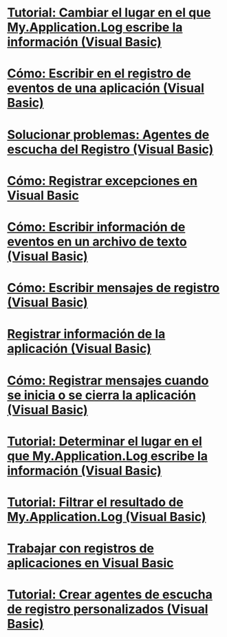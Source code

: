 # [Tutorial: Cambiar el lugar en el que My.Application.Log escribe la información (Visual Basic)](walkthrough-changing-where-my-application-log-writes-information.md)
# [Cómo: Escribir en el registro de eventos de una aplicación (Visual Basic)](how-to-write-to-an-application-event-log.md)
# [Solucionar problemas: Agentes de escucha del Registro (Visual Basic)](troubleshooting-log-listeners.md)
# [Cómo: Registrar excepciones en Visual Basic](how-to-log-exceptions.md)
# [Cómo: Escribir información de eventos en un archivo de texto (Visual Basic)](how-to-write-event-information-to-a-text-file.md)
# [Cómo: Escribir mensajes de registro (Visual Basic)](how-to-write-log-messages.md)
# [Registrar información de la aplicación (Visual Basic)](logging-information-from-the-application.md)
# [Cómo: Registrar mensajes cuando se inicia o se cierra la aplicación (Visual Basic)](how-to-log-messages-when-the-application-starts-or-shuts-down.md)
# [Tutorial: Determinar el lugar en el que My.Application.Log escribe la información (Visual Basic)](walkthrough-determining-where-my-application-log-writes-information.md)
# [Tutorial: Filtrar el resultado de My.Application.Log (Visual Basic)](walkthrough-filtering-my-application-log-output.md)
# [Trabajar con registros de aplicaciones en Visual Basic](working-with-application-logs.md)
# [Tutorial: Crear agentes de escucha de registro personalizados (Visual Basic)](walkthrough-creating-custom-log-listeners.md)
